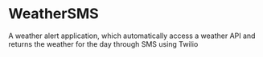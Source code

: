 # WeatherSMS

A weather alert application, which automatically access a weather API and returns the weather for the day through SMS using Twilio
